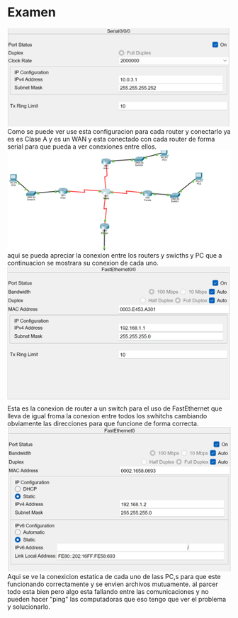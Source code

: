 # Examen
![comandos desde terminal](./imagenes/examen1.png)
Como se puede ver use esta configuracion para cada router y conectarlo ya es es Clase A y es un WAN y esta conectado con cada router de forma serial para que pueda a ver conexiones entre ellos.
![comandos desde terminal](./imagenes/examen2.png)
aqui se pueda apreciar la conexion entre los routers y swicths y PC que a continuacion se mostrara su conexion de cada uno.
![comandos desde terminal](./imagenes/examen3.png)
Esta es la conexion de router a un switch para el uso de FastEthernet que lleva de igual froma la conexion entre todos los swhitchs cambiando obviamente las direcciones para que funcione de forma correcta.
![comandos desde terminal](./imagenes/examen4.png)
Aqui se ve la conexicion estatica de cada uno de lass PC,s para que este funcionando correctamente y se envien archivos mutuamente. al parcer todo esta bien pero algo esta fallando entre las comunicaciones y no pueden hacer "ping" las computadoras que eso tengo que ver el problema y solucionarlo.
